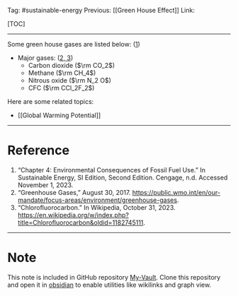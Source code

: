 Tag: #sustainable-energy 
Previous: [[Green House Effect]]
Link: 

[TOC]

---

Some green house gases are listed below: (<u>1</u>)

- Major gases: (<u></u><u>2, 3</u>)
	- Carbon dioxide ($\rm CO_2$)
	- Methane ($\rm CH_4$)
	- Nitrous oxide ($\rm N_2 O$)
	- CFC ($\rm CCl_2F_2$)

Here are some related topics:

- [[Global Warming Potential]]

---

# Reference

1. “Chapter 4: Environmental Consequences of Fossil Fuel Use.” In Sustainable Energy, SI Edition, Second Edition. Cengage, n.d. Accessed November 1, 2023.
2. “Greenhouse Gases,” August 30, 2017. https://public.wmo.int/en/our-mandate/focus-areas/environment/greenhouse-gases.
3. “Chlorofluorocarbon.” In Wikipedia, October 31, 2023. https://en.wikipedia.org/w/index.php?title=Chlorofluorocarbon&oldid=1182745111.

---

# Note

This note is included in GitHub repository [My-Vault](https://github.com/LittleD3092/My-Vault.git). Clone this repository and open it in [obsidian](https://obsidian.md/) to enable utilities like wikilinks and graph view.